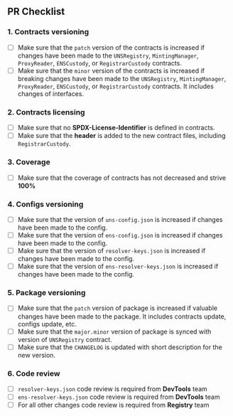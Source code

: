 ## PR Checklist

### 1. Contracts versioning
- [ ] Make sure that the `patch` version of the contracts is increased if changes have been made to the `UNSRegistry`, `MintingManager`, `ProxyReader`, `ENSCustody`, or `RegistrarCustody` contracts.
- [ ] Make sure that the `minor` version of the contracts is increased if breaking changes have been made to the `UNSRegistry`, `MintingManager`, `ProxyReader`, `ENSCustody`, or `RegistrarCustody` contracts. It includes changes of interfaces.
### 2. Contracts licensing
- [ ] Make sure that no **SPDX-License-Identifier** is defined in contracts.
- [ ] Make sure that the **header** is added to the new contract files, including `RegistrarCustody`.
### 3. Coverage
- [ ] Make sure that the coverage of contracts has not decreased and strive **100%**
### 4. Configs versioning
- [ ] Make sure that the version of `uns-config.json` is increased if changes have been made to the config.
- [ ] Make sure that the version of `ens-config.json` is increased if changes have been made to the config.
- [ ] Make sure that the version of `resolver-keys.json` is increased if changes have been made to the config.
- [ ] Make sure that the version of `ens-resolver-keys.json` is increased if changes have been made to the config.
### 5. Package versioning
- [ ] Make sure that the `patch` version of package is increased if valuable changes have been made to the package. It includes contracts update, configs update, etc.
- [ ] Make sure that the `major.minor` version of package is synced with version of `UNSRegistry` contract.
- [ ] Make sure that the `CHANGELOG` is updated with short description for the new version.
### 6. Code review
- [ ] `resolver-keys.json` code review is required from **DevTools** team
- [ ] `ens-resolver-keys.json` code review is required from **DevTools** team
- [ ] For all other changes code review is required from **Registry** team

